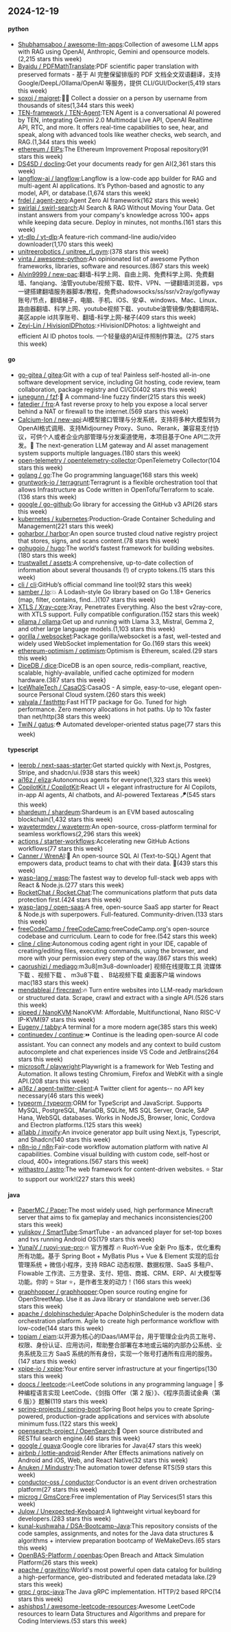 ## 2024-12-19

#### python
* [Shubhamsaboo / awesome-llm-apps](https://github.com/Shubhamsaboo/awesome-llm-apps):Collection of awesome LLM apps with RAG using OpenAI, Anthropic, Gemini and opensource models.(2,215 stars this week)
* [Byaidu / PDFMathTranslate](https://github.com/Byaidu/PDFMathTranslate):PDF scientific paper translation with preserved formats - 基于 AI 完整保留排版的 PDF 文档全文双语翻译，支持 Google/DeepL/Ollama/OpenAI 等服务，提供 CLI/GUI/Docker(5,419 stars this week)
* [soxoj / maigret](https://github.com/soxoj/maigret):🕵️‍♂️ Collect a dossier on a person by username from thousands of sites(1,344 stars this week)
* [TEN-framework / TEN-Agent](https://github.com/TEN-framework/TEN-Agent):TEN Agent is a conversational AI powered by TEN, integrating Gemini 2.0 Multimodal Live API, OpenAI Realtime API, RTC, and more. It offers real-time capabilities to see, hear, and speak, along with advanced tools like weather checks, web search, and RAG.(1,344 stars this week)
* [ethereum / EIPs](https://github.com/ethereum/EIPs):The Ethereum Improvement Proposal repository(91 stars this week)
* [DS4SD / docling](https://github.com/DS4SD/docling):Get your documents ready for gen AI(2,361 stars this week)
* [langflow-ai / langflow](https://github.com/langflow-ai/langflow):Langflow is a low-code app builder for RAG and multi-agent AI applications. It’s Python-based and agnostic to any model, API, or database.(1,674 stars this week)
* [frdel / agent-zero](https://github.com/frdel/agent-zero):Agent Zero AI framework(162 stars this week)
* [swirlai / swirl-search](https://github.com/swirlai/swirl-search):AI Search & RAG Without Moving Your Data. Get instant answers from your company's knowledge across 100+ apps while keeping data secure. Deploy in minutes, not months.(161 stars this week)
* [yt-dlp / yt-dlp](https://github.com/yt-dlp/yt-dlp):A feature-rich command-line audio/video downloader(1,170 stars this week)
* [unitreerobotics / unitree_rl_gym](https://github.com/unitreerobotics/unitree_rl_gym):(378 stars this week)
* [vinta / awesome-python](https://github.com/vinta/awesome-python):An opinionated list of awesome Python frameworks, libraries, software and resources.(867 stars this week)
* [Alvin9999 / new-pac](https://github.com/Alvin9999/new-pac):翻墙-科学上网、自由上网、免费科学上网、免费翻墙、fanqiang、油管youtube/视频下载、软件、VPN、一键翻墙浏览器，vps一键搭建翻墙服务器脚本/教程，免费shadowsocks/ss/ssr/v2ray/goflyway账号/节点，翻墙梯子，电脑、手机、iOS、安卓、windows、Mac、Linux、路由器翻墙、科学上网、youtube视频下载、youtube油管镜像/免翻墙网站、美区apple id共享账号、翻墙-科学上网-梯子(409 stars this week)
* [Zeyi-Lin / HivisionIDPhotos](https://github.com/Zeyi-Lin/HivisionIDPhotos):⚡️HivisionIDPhotos: a lightweight and efficient AI ID photos tools. 一个轻量级的AI证件照制作算法。(275 stars this week)

#### go
* [go-gitea / gitea](https://github.com/go-gitea/gitea):Git with a cup of tea! Painless self-hosted all-in-one software development service, including Git hosting, code review, team collaboration, package registry and CI/CD(402 stars this week)
* [junegunn / fzf](https://github.com/junegunn/fzf):🌸 A command-line fuzzy finder(215 stars this week)
* [fatedier / frp](https://github.com/fatedier/frp):A fast reverse proxy to help you expose a local server behind a NAT or firewall to the internet.(569 stars this week)
* [Calcium-Ion / new-api](https://github.com/Calcium-Ion/new-api):AI模型接口管理与分发系统，支持将多种大模型转为OpenAI格式调用、支持Midjourney Proxy、Suno、Rerank，兼容易支付协议，可供个人或者企业内部管理与分发渠道使用，本项目基于One API二次开发。🍥 The next-generation LLM gateway and AI asset management system supports multiple languages.(180 stars this week)
* [open-telemetry / opentelemetry-collector](https://github.com/open-telemetry/opentelemetry-collector):OpenTelemetry Collector(104 stars this week)
* [golang / go](https://github.com/golang/go):The Go programming language(168 stars this week)
* [gruntwork-io / terragrunt](https://github.com/gruntwork-io/terragrunt):Terragrunt is a flexible orchestration tool that allows Infrastructure as Code written in OpenTofu/Terraform to scale.(136 stars this week)
* [google / go-github](https://github.com/google/go-github):Go library for accessing the GitHub v3 API(26 stars this week)
* [kubernetes / kubernetes](https://github.com/kubernetes/kubernetes):Production-Grade Container Scheduling and Management(221 stars this week)
* [goharbor / harbor](https://github.com/goharbor/harbor):An open source trusted cloud native registry project that stores, signs, and scans content.(78 stars this week)
* [gohugoio / hugo](https://github.com/gohugoio/hugo):The world’s fastest framework for building websites.(180 stars this week)
* [trustwallet / assets](https://github.com/trustwallet/assets):A comprehensive, up-to-date collection of information about several thousands (!) of crypto tokens.(15 stars this week)
* [cli / cli](https://github.com/cli/cli):GitHub’s official command line tool(92 stars this week)
* [samber / lo](https://github.com/samber/lo):💥 A Lodash-style Go library based on Go 1.18+ Generics (map, filter, contains, find...)(107 stars this week)
* [XTLS / Xray-core](https://github.com/XTLS/Xray-core):Xray, Penetrates Everything. Also the best v2ray-core, with XTLS support. Fully compatible configuration.(152 stars this week)
* [ollama / ollama](https://github.com/ollama/ollama):Get up and running with Llama 3.3, Mistral, Gemma 2, and other large language models.(1,103 stars this week)
* [gorilla / websocket](https://github.com/gorilla/websocket):Package gorilla/websocket is a fast, well-tested and widely used WebSocket implementation for Go.(169 stars this week)
* [ethereum-optimism / optimism](https://github.com/ethereum-optimism/optimism):Optimism is Ethereum, scaled.(29 stars this week)
* [DiceDB / dice](https://github.com/DiceDB/dice):DiceDB is an open source, redis-compliant, reactive, scalable, highly-available, unified cache optimized for modern hardware.(387 stars this week)
* [IceWhaleTech / CasaOS](https://github.com/IceWhaleTech/CasaOS):CasaOS - A simple, easy-to-use, elegant open-source Personal Cloud system.(260 stars this week)
* [valyala / fasthttp](https://github.com/valyala/fasthttp):Fast HTTP package for Go. Tuned for high performance. Zero memory allocations in hot paths. Up to 10x faster than net/http(38 stars this week)
* [TwiN / gatus](https://github.com/TwiN/gatus):⛑ Automated developer-oriented status page(77 stars this week)

#### typescript
* [leerob / next-saas-starter](https://github.com/leerob/next-saas-starter):Get started quickly with Next.js, Postgres, Stripe, and shadcn/ui.(938 stars this week)
* [ai16z / eliza](https://github.com/ai16z/eliza):Autonomous agents for everyone(1,323 stars this week)
* [CopilotKit / CopilotKit](https://github.com/CopilotKit/CopilotKit):React UI + elegant infrastructure for AI Copilots, in-app AI agents, AI chatbots, and AI-powered Textareas 🪁(545 stars this week)
* [shardeum / shardeum](https://github.com/shardeum/shardeum):Shardeum is an EVM based autoscaling blockchain(1,432 stars this week)
* [wavetermdev / waveterm](https://github.com/wavetermdev/waveterm):An open-source, cross-platform terminal for seamless workflows(2,296 stars this week)
* [actions / starter-workflows](https://github.com/actions/starter-workflows):Accelerating new GitHub Actions workflows(77 stars this week)
* [Canner / WrenAI](https://github.com/Canner/WrenAI):🚀 An open-source SQL AI (Text-to-SQL) Agent that empowers data, product teams to chat with their data. 🤘(439 stars this week)
* [wasp-lang / wasp](https://github.com/wasp-lang/wasp):The fastest way to develop full-stack web apps with React & Node.js.(277 stars this week)
* [RocketChat / Rocket.Chat](https://github.com/RocketChat/Rocket.Chat):The communications platform that puts data protection first.(424 stars this week)
* [wasp-lang / open-saas](https://github.com/wasp-lang/open-saas):A free, open-source SaaS app starter for React & Node.js with superpowers. Full-featured. Community-driven.(133 stars this week)
* [freeCodeCamp / freeCodeCamp](https://github.com/freeCodeCamp/freeCodeCamp):freeCodeCamp.org's open-source codebase and curriculum. Learn to code for free.(542 stars this week)
* [cline / cline](https://github.com/cline/cline):Autonomous coding agent right in your IDE, capable of creating/editing files, executing commands, using the browser, and more with your permission every step of the way.(867 stars this week)
* [caorushizi / mediago](https://github.com/caorushizi/mediago):m3u8[m3u8-downloader] 视频在线提取工具 流媒体下载 、视频下载 、 m3u8下载 、 B站视频下载 桌面客户端 windows mac(183 stars this week)
* [mendableai / firecrawl](https://github.com/mendableai/firecrawl):🔥 Turn entire websites into LLM-ready markdown or structured data. Scrape, crawl and extract with a single API.(526 stars this week)
* [sipeed / NanoKVM](https://github.com/sipeed/NanoKVM):NanoKVM: Affordable, Multifunctional, Nano RISC-V IP-KVM(97 stars this week)
* [Eugeny / tabby](https://github.com/Eugeny/tabby):A terminal for a more modern age(385 stars this week)
* [continuedev / continue](https://github.com/continuedev/continue):⏩ Continue is the leading open-source AI code assistant. You can connect any models and any context to build custom autocomplete and chat experiences inside VS Code and JetBrains(264 stars this week)
* [microsoft / playwright](https://github.com/microsoft/playwright):Playwright is a framework for Web Testing and Automation. It allows testing Chromium, Firefox and WebKit with a single API.(208 stars this week)
* [ai16z / agent-twitter-client](https://github.com/ai16z/agent-twitter-client):A Twitter client for agents-- no API key necessary(46 stars this week)
* [typeorm / typeorm](https://github.com/typeorm/typeorm):ORM for TypeScript and JavaScript. Supports MySQL, PostgreSQL, MariaDB, SQLite, MS SQL Server, Oracle, SAP Hana, WebSQL databases. Works in NodeJS, Browser, Ionic, Cordova and Electron platforms.(125 stars this week)
* [al1abb / invoify](https://github.com/al1abb/invoify):An invoice generator app built using Next.js, Typescript, and Shadcn(140 stars this week)
* [n8n-io / n8n](https://github.com/n8n-io/n8n):Fair-code workflow automation platform with native AI capabilities. Combine visual building with custom code, self-host or cloud, 400+ integrations.(567 stars this week)
* [withastro / astro](https://github.com/withastro/astro):The web framework for content-driven websites. ⭐️ Star to support our work!(227 stars this week)

#### java
* [PaperMC / Paper](https://github.com/PaperMC/Paper):The most widely used, high performance Minecraft server that aims to fix gameplay and mechanics inconsistencies(200 stars this week)
* [yuliskov / SmartTube](https://github.com/yuliskov/SmartTube):SmartTube - an advanced player for set-top boxes and tvs running Android OS(179 stars this week)
* [YunaiV / ruoyi-vue-pro](https://github.com/YunaiV/ruoyi-vue-pro):🔥 官方推荐 🔥 RuoYi-Vue 全新 Pro 版本，优化重构所有功能。基于 Spring Boot + MyBatis Plus + Vue & Element 实现的后台管理系统 + 微信小程序，支持 RBAC 动态权限、数据权限、SaaS 多租户、Flowable 工作流、三方登录、支付、短信、商城、CRM、ERP、AI 大模型等功能。你的 ⭐️ Star ⭐️，是作者生发的动力！(166 stars this week)
* [graphhopper / graphhopper](https://github.com/graphhopper/graphhopper):Open source routing engine for OpenStreetMap. Use it as Java library or standalone web server.(36 stars this week)
* [apache / dolphinscheduler](https://github.com/apache/dolphinscheduler):Apache DolphinScheduler is the modern data orchestration platform. Agile to create high performance workflow with low-code(144 stars this week)
* [topiam / eiam](https://github.com/topiam/eiam):以开源为核心的IDaas/IAM平台，用于管理企业内员工账号、权限、身份认证、应用访问，帮助整合部署在本地或云端的内部办公系统、业务系统及三方 SaaS 系统的所有身份，实现一个账号打通所有应用的服务。(147 stars this week)
* [xpipe-io / xpipe](https://github.com/xpipe-io/xpipe):Your entire server infrastructure at your fingertips(130 stars this week)
* [doocs / leetcode](https://github.com/doocs/leetcode):🔥LeetCode solutions in any programming language | 多种编程语言实现 LeetCode、《剑指 Offer（第 2 版）》、《程序员面试金典（第 6 版）》题解(119 stars this week)
* [spring-projects / spring-boot](https://github.com/spring-projects/spring-boot):Spring Boot helps you to create Spring-powered, production-grade applications and services with absolute minimum fuss.(122 stars this week)
* [opensearch-project / OpenSearch](https://github.com/opensearch-project/OpenSearch):🔎 Open source distributed and RESTful search engine.(46 stars this week)
* [google / guava](https://github.com/google/guava):Google core libraries for Java(47 stars this week)
* [airbnb / lottie-android](https://github.com/airbnb/lottie-android):Render After Effects animations natively on Android and iOS, Web, and React Native(32 stars this week)
* [Anuken / Mindustry](https://github.com/Anuken/Mindustry):The automation tower defense RTS(59 stars this week)
* [conductor-oss / conductor](https://github.com/conductor-oss/conductor):Conductor is an event driven orchestration platform(27 stars this week)
* [microg / GmsCore](https://github.com/microg/GmsCore):Free implementation of Play Services(51 stars this week)
* [Julow / Unexpected-Keyboard](https://github.com/Julow/Unexpected-Keyboard):A lightweight virtual keyboard for developers.(283 stars this week)
* [kunal-kushwaha / DSA-Bootcamp-Java](https://github.com/kunal-kushwaha/DSA-Bootcamp-Java):This repository consists of the code samples, assignments, and notes for the Java data structures & algorithms + interview preparation bootcamp of WeMakeDevs.(65 stars this week)
* [OpenBAS-Platform / openbas](https://github.com/OpenBAS-Platform/openbas):Open Breach and Attack Simulation Platform(26 stars this week)
* [apache / gravitino](https://github.com/apache/gravitino):World's most powerful open data catalog for building a high-performance, geo-distributed and federated metadata lake.(29 stars this week)
* [grpc / grpc-java](https://github.com/grpc/grpc-java):The Java gRPC implementation. HTTP/2 based RPC(14 stars this week)
* [ashishps1 / awesome-leetcode-resources](https://github.com/ashishps1/awesome-leetcode-resources):Awesome LeetCode resources to learn Data Structures and Algorithms and prepare for Coding Interviews.(53 stars this week)
